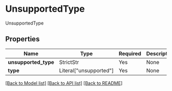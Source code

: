 # UnsupportedType

UnsupportedType

## Properties
Name | Type | Required | Description |
------------ | ------------- | ------------- | ------------- |
**unsupported_type** | StrictStr | Yes | None |
**type** | Literal["unsupported"] | Yes | None |


[[Back to Model list]](../../README.md#documentation-for-models) [[Back to API list]](../../README.md#documentation-for-api-endpoints) [[Back to README]](../../README.md)
